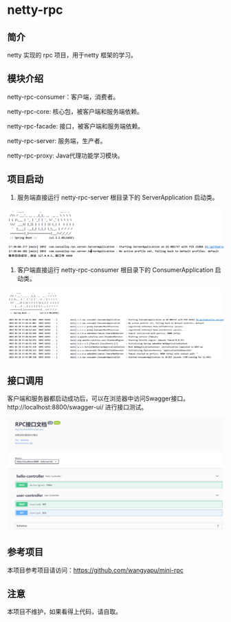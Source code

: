 # netty-rpc

## 简介

netty 实现的 rpc 项目，用于netty 框架的学习。

## 模块介绍

netty-rpc-consumer：客户端，消费者。

netty-rpc-core: 核心包，被客户端和服务端依赖。

netty-rpc-facade: 接口，被客户端和服务端依赖。

netty-rpc-server: 服务端，生产者。

netty-rpc-proxy: Java代理功能学习模块。

## 项目启动

1. 服务端直接运行 netty-rpc-server 根目录下的 ServerApplication 启动类。

![](images/0.png)

1. 客户端直接运行 netty-rpc-consumer 根目录下的 ConsumerApplication 启动类。

![](images/1.png)

## 接口调用

客户端和服务器都启动成功后，可以在浏览器中访问Swagger接口。http://localhost:8800/swagger-ui/ 进行接口测试。

![](images/2.png)

## 参考项目

本项目参考项目请访问：https://github.com/wangyapu/mini-rpc

## 注意

本项目不维护，如果看得上代码，请自取。


